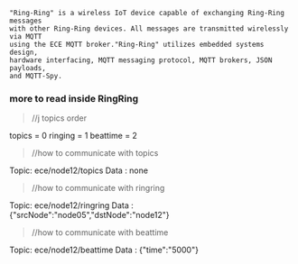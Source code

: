     "Ring-Ring" is a wireless IoT device capable of exchanging Ring-Ring messages
    with other Ring-Ring devices. All messages are transmitted wirelessly via MQTT 
    using the ECE MQTT broker."Ring-Ring" utilizes embedded systems design, 
    hardware interfacing, MQTT messaging protocol, MQTT brokers, JSON payloads, 
    and MQTT-Spy.

### more to read inside RingRing

> //j topics order

topics   = 0
ringing  = 1
beattime = 2

> //how to communicate with topics

Topic: ece/node12/topics
Data : none


> //how to communicate with ringring

Topic: ece/node12/ringring
Data : {"srcNode":"node05","dstNode":"node12"}


> //how to communicate with beattime

Topic: ece/node12/beattime
Data : {"time":"5000"}
